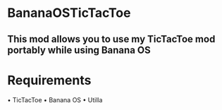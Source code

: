 # BananaOSTicTacToe
## This mod allows you to use my TicTacToe mod portably while using Banana OS
# Requirements
• TicTacToe
• Banana OS
• Utilla
